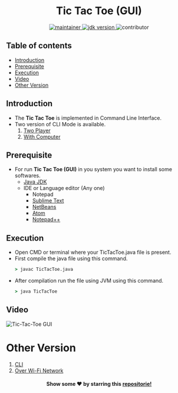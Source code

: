 <h1 align="center">Tic Tac Toe (GUI)</h1>

<p align="center">
	<a href="https://github.com/urvesh254" title="profile">
	<img src="https://img.shields.io/badge/maintainer-urvesh254-blue" alt="maintainer">
	</a>
	<a href="https://www.oracle.com/in/java/technologies/javase-downloads.html" title="JDK Download">
		<img src="https://img.shields.io/badge/JDK-%3E%3D%20v8-blue" alt="jdk version">
	</a>
	<img src="https://img.shields.io/badge/contributor-welcome-brightgreen" alt="contributor">
</p>


## Table of contents
* [Introduction](#introduction)
* [Prerequisite](#prerequisite)
* [Execution](#execution)
* [Video](#Video)
* [Other Version](#other-version)

## Introduction

- The **Tic Tac Toe** is implemented in Command Line Interface.
- Two version of CLI Mode is available.
	1. [Two Player](https://github.com/urvesh254/Tic-Tac-Toe/tree/main/CLI/Two%20Player "Two Player")
	2. [With Computer](https://github.com/urvesh254/Tic-Tac-Toe/tree/main/CLI/With%20Computer "With Computer")

## Prerequisite 
-   For run **Tic Tac Toe (GUI)** in you system you want to install some softwares.
	 - [Java JDK ](https://www.oracle.com/in/java/technologies/javase-downloads.html "Java JDK") 	
	 - IDE or Language editor (Any one)
	 	 - Notepad
		 - [Sublime Text](https://www.sublimetext.com/ "Sublime Text") 
		 - [NetBeans](https://netbeans.org/ "NetBeans IDE")
		 - [Atom](https://atom.io/ "Atom")
		 - [Notepad++](https://notepad-plus-plus.org/downloads/ "Notepad++")

## Execution
- Open CMD or terminal where your TicTacToe.java file is present.
- First compile the java file using this command.
	```cmd
	> javac TicTacToe.java
	```
- After compilation run the file using JVM using this command.
	```cmd
	> java TicTacToe
	```

## Video
![Tic-Tac-Toe GUI](https://user-images.githubusercontent.com/55116730/107873373-218fde00-6ed8-11eb-9ff4-90d3e2de2f9a.gif "Tic-Tac-Toe GUI")


# Other Version
1. [CLI](https://github.com/urvesh254/Tic-Tac-Toe/tree/main/CLI "CLI Version")
2. [Over Wi-Fi Network](# "This version is under planning.")

<p align="center">
	<h4 align="center">Show some ❤️ by starring this <a href="#">repositorie!</a></h4>
</p>
